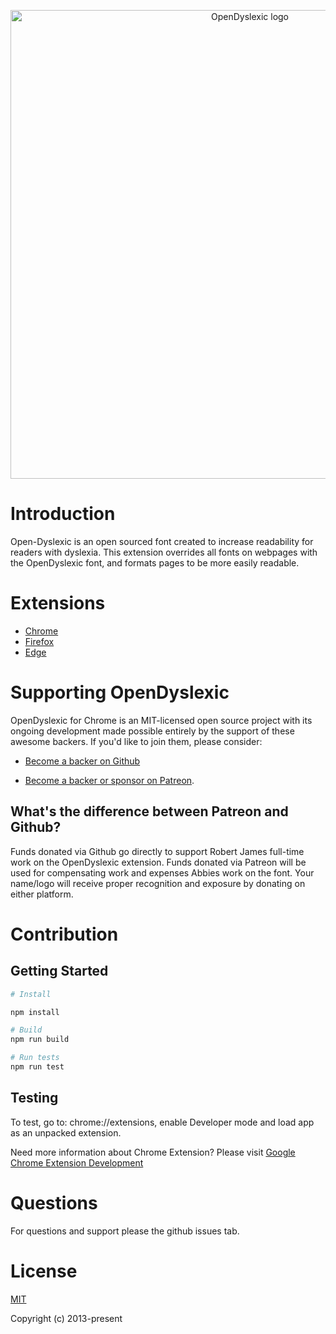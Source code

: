 <p align="center">
    <a href="https://wwww.opendyslexic.org" target="_blank" rel="noopener noreferrer">
      <img width="750" src="./app/images/readme.png" alt="OpenDyslexic logo">
    </a>
</p>

# Introduction

Open-Dyslexic is an open sourced font created to increase readability for readers with dyslexia. This extension overrides all fonts on webpages with the OpenDyslexic font, and formats pages to be more easily readable.


# Extensions

- [Chrome](https://chrome.google.com/webstore/detail/opendyslexic/aejgnokgkdlkkdckokdopfmhonfmgoek)
- [Firefox](https://addons.mozilla.org/en-US/firefox/addon/opendyslexic/)
- [Edge](https://microsoftedge.microsoft.com/addons/detail/opendyslexic/)

# Supporting OpenDyslexic

OpenDyslexic for Chrome is an MIT-licensed open source project with its ongoing development made possible entirely by the support of these awesome backers. If you'd like to join them, please consider:

-   [Become a backer on Github ](https://github.com/sponsors/RobertJGabriel)

-   [Become a backer or sponsor on Patreon](https://patreon.com/opendyslexic).

## What's the difference between Patreon and Github?

Funds donated via Github go directly to support Robert James full-time work on the OpenDyslexic extension. Funds donated via Patreon will be used for compensating work and expenses Abbies work on the font. Your name/logo will receive proper recognition and exposure by donating on either platform.

# Contribution

## Getting Started

```sh
# Install

npm install

# Build
npm run build

# Run tests
npm run test
```

## Testing

To test, go to: chrome://extensions, enable Developer mode and load app as an unpacked extension.

Need more information about Chrome Extension? Please visit [Google Chrome Extension Development](http://developer.chrome.com/extensions/devguide.html)

# Questions

For questions and support please the github issues tab.

# License

[MIT](http://opensource.org/licenses/MIT)

Copyright (c) 2013-present
